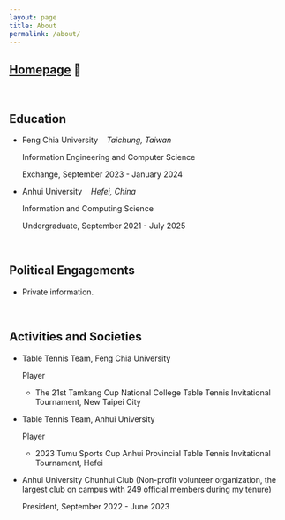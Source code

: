 ```yaml
---
layout: page
title: About
permalink: /about/
---
```

## [Homepage](https://sites.google.com/view/shuncleopasfang/) <span style="font-size: inherit;">🔗</span>

<br>

## Education

* Feng Chia University&nbsp;&nbsp;&nbsp;&nbsp;*Taichung, Taiwan*

  Information Engineering and Computer Science
  
  Exchange, September 2023 - January 2024
  
* Anhui University&nbsp;&nbsp;&nbsp;&nbsp;*Hefei, China*

  Information and Computing Science
  
  Undergraduate, September 2021 - July 2025

<br>

## Political Engagements

* Private information.

<br>

## Activities and Societies

* Table Tennis Team, Feng Chia University

  Player

  - The 21st Tamkang Cup National College Table Tennis Invitational Tournament,    New Taipei City

* Table Tennis Team, Anhui University

  Player

  - 2023 Tumu Sports Cup Anhui Provincial Table Tennis Invitational Tournament,    Hefei

* Anhui University Chunhui Club (Non-profit volunteer organization, the largest club on campus with 249 official members during my tenure)

  President, September 2022 - June 2023
